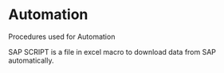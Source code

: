 # Automation
Procedures used for Automation

SAP SCRIPT is a file in excel macro to download data from SAP automatically.
